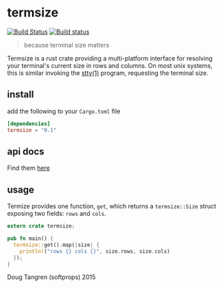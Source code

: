 # termsize

[![Build Status](https://travis-ci.org/softprops/termsize.svg)](https://travis-ci.org/softprops/termsize) [![Build status](https://ci.appveyor.com/api/projects/status/ilics7dppw0vl6gb?svg=true)](https://ci.appveyor.com/project/softprops/termsize)

> because terminal size matters

Termsize is a rust crate providing a multi-platform interface for resolving
your terminal's current size in rows and columns. On most unix systems, this is similar invoking the [stty(1)](http://man7.org/linux/man-pages/man1/stty.1.html) program, requesting the terminal size.

## install

add the following to your `Cargo.toml` file

```toml
[dependencies]
termsize = "0.1"
```

## api docs

Find them [here](https://softprops.github.com/termsize)

## usage

Termize provides one function, `get`, which returns a `termsize::Size` struct
exposing two fields: `rows` and `cols`.

```rust
extern crate termsize;

pub fn main() {
  termsize::get().map(|size| {
    println!("rows {} cols {}", size.rows, size.cols)
  });
}
```

Doug Tangren (softprops) 2015
